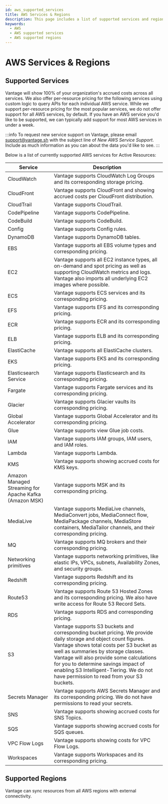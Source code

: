 ```yaml
---
id: aws_supported_services
title: AWS Services & Regions
description: This page includes a list of supported services and regions for the AWS Vantage integration.
keywords:
  - AWS
  - AWS supported services
  - AWS supported regions
---
```


# AWS Services & Regions

## Supported Services

Vantage will show 100% of your organization's accrued costs across all services. We also offer per-resource pricing for the following services using custom logic to query APIs for each individual AWS service. While we support per-resource pricing for the most popular services, we do not offer support for all AWS services, by default. If you have an AWS service you'd like to be supported, we can typically add support for most AWS services in under a week.

:::info
To request new service support on Vantage, please email [support@vantage.sh](mailto:support@vantage.sh) with the subject line of _New AWS Service Support_. Include as much information as you can about the data you'd like to see.
:::

Below is a list of currently supported AWS services for Active Resources:

| Service                                                | Description                                                                                                                                                                                                                                                                                                                                                                   |
| ------------------------------------------------------ | ----------------------------------------------------------------------------------------------------------------------------------------------------------------------------------------------------------------------------------------------------------------------------------------------------------------------------------------------------------------------------- |
| CloudWatch                                             | Vantage supports CloudWatch Log Groups and its corresponding storage pricing.                                                                                                                                                                                                                                                                                                 |
| CloudFront                                             | Vantage supports CloudFront and showing accrued costs per CloudFront distribution.                                                                                                                                                                                                                                                                                            |
| CloudTrail                                             | Vantage supports CloudTrail.                                                                                                                                                                                                                                                                                                                                                  |
| CodePipeline                                           | Vantage supports CodePipeline.                                                                                                                                                                                                                                                                                                                                                |
| CodeBuild                                              | Vantage supports CodeBuild.                                                                                                                                                                                                                                                                                                                                                   |
| Config                                                 | Vantage supports Config rules.                                                                                                                                                                                                                                                                                                                                                |
| DynamoDB                                               | Vantage supports DynamoDB tables.                                                                                                                                                                                                                                                                                                                                             |
| EBS                                                    | Vantage supports all EBS volume types and corresponding pricing.                                                                                                                                                                                                                                                                                                              |
| EC2                                                    | Vantage supports all EC2 instance types, all on-demand and spot pricing as well as supporting CloudWatch metrics and logs. Vantage also imports all underlying EC2 images where possible.                                                                                                                                                                                     |
| ECS                                                    | Vantage supports ECS services and its corresponding pricing.                                                                                                                                                                                                                                                                                                                  |
| EFS                                                    | Vantage supports EFS and its corresponding pricing.                                                                                                                                                                                                                                                                                                                           |
| ECR                                                    | Vantage supports ECR and its corresponding pricing.                                                                                                                                                                                                                                                                                                                           |
| ELB                                                    | Vantage supports ELB and its corresponding pricing.                                                                                                                                                                                                                                                                                                                           |
| ElastiCache                                            | Vantage supports all ElastiCache clusters.                                                                                                                                                                                                                                                                                                                                    |
| EKS                                                    | Vantage supports EKS and its corresponding pricing.                                                                                                                                                                                                                                                                                                                           |
| Elasticsearch Service                                  | Vantage supports Elasticsearch and its corresponding pricing.                                                                                                                                                                                                                                                                                                                 |
| Fargate                                                | Vantage supports Fargate services and its corresponding pricing.                                                                                                                                                                                                                                                                                                              |
| Glacier                                                | Vantage supports Glacier vaults its corresponding pricing.                                                                                                                                                                                                                                                                                                                    |
| Global Accelerator                                     | Vantage supports Global Accelerator and its corresponding pricing.                                                                                                                                                                                                                                                                                                            |
| Glue                                                   | Vantage supports view Glue job costs.                                                                                                                                                                                                                                                                                                                                         |
| IAM                                                    | Vantage supports IAM groups, IAM users, and IAM roles.                                                                                                                                                                                                                                                                                                                        |
| Lambda                                                 | Vantage supports Lambda.                                                                                                                                                                                                                                                                                                                                                      |
| KMS                                                    | Vantage supports showing accrued costs for KMS keys.                                                                                                                                                                                                                                                                                                                          |
| Amazon Managed Streaming for Apache Kafka (Amazon MSK) | Vantage supports MSK and its corresponding pricing.                                                                                                                                                                                                                                                                                                                           |
| MediaLive                                              | Vantage supports MediaLive channels, MediaConvert jobs, MediaConnect flow, MediaPackage channels, MediaStore containers, MediaTailor channels, and their corresponding pricing.                                                                                                                                                                                               |
| MQ                                                     | Vantage supports MQ brokers and their corresponding pricing.                                                                                                                                                                                                                                                                                                                  |
| Networking primitives                                  | Vantage supports networking primitives, like elastic IPs, VPCs, subnets, Availability Zones, and security groups.                                                                                                                                                                                                                                                             |
| Redshift                                               | Vantage supports Redshift and its corresponding pricing.                                                                                                                                                                                                                                                                                                                      |
| Route53                                                | Vantage supports Route 53 Hosted Zones and its corresponding pricing. We also have write access for Route 53 Record Sets.                                                                                                                                                                                                                                                     |
| RDS                                                    | Vantage supports RDS and corresponding pricing.                                                                                                                                                                                                                                                                                                                               |
| S3                                                     | Vantage supports S3 buckets and corresponding bucket pricing. We provide daily storage and object count figures. Vantage shows total costs per S3 bucket as well as summaries by storage classes. Vantage will also provide some calculations for you to determine savings impact of enabling S3 Intelligent-Tiering. We do not have permission to read from your S3 buckets. |
| Secrets Manager                                        | Vantage supports AWS Secrets Manager and its corresponding pricing. We do not have permissions to read your secrets.                                                                                                                                                                                                                                                          |
| SNS                                                    | Vantage supports showing accrued costs for SNS Topics.                                                                                                                                                                                                                                                                                                                        |
| SQS                                                    | Vantage supports showing accrued costs for SQS queues.                                                                                                                                                                                                                                                                                                                        |
| VPC Flow Logs                                          | Vantage supports showing costs for VPC Flow Logs.                                                                                                                                                                                                                                                                                                                             |
| Workspaces                                             | Vantage supports Workspaces and its corresponding pricing.                                                                                                                                                                                                                                                                                                                    |

## Supported Regions

Vantage can sync resources from all AWS regions with external connectivity.
